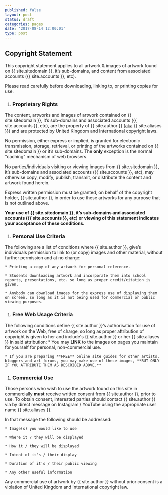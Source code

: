 ```yaml
---
published: false
layout: post
status: draft
categories: pages
date: '2017-08-14 12:00:01'
type: post
---
```

## Copyright Statement

This copyright statement applies to all artwork & images of artwork found on
{{ site.sitedomain }}, it’s sub-domains, and content from associated accounts ({{ site.accounts }}, etc).

Please read carefully before downloading, linking to, or printing copies for use.

1. ### Proprietary Rights

  The content, artworks and images of artwork contained on {{ site.sitedomain }}, it’s sub-domains and associated accounts ({{ site.accounts }}, etc), are the property of {{ site.author }} (<abbr title="also known as">aka</abbr> {{ site.aliases }}) and are protected by United Kingdom and International copyright laws.

  No permission, either express or implied, is granted for electronic transmission, storage, retrieval, or printing of the artworks contained on {{ site.sitedomain }} or it’s sub-domains. The **only** exception is the normal "caching" mechanism of web browsers.

  No parties/individuals visiting or viewing images from {{ site.sitedomain }}, it’s sub-domains and associated accounts ({{ site.accounts }}, etc), may otherwise copy, modify, publish, transmit, or distribute the content and artwork found herein.

  Express written permission must be granted, on behalf of the copyright holder, {{ site.author }}, in order to use these artworks for any purpose that is not outlined above.

  **Your use of {{ site.sitedomain }}, it’s sub-domains and associated accounts ({{ site.accounts }}, etc) or viewing of this statement indicates your acceptance of these conditions.**

1. ### Personal Use Criteria

  The following are a list of conditions where {{ site.author }}, give’s individuals permission to link to (or copy) images and other material, without further permission and at no charge:

    * Printing a copy of any artwork for personal reference.

    * Students downloading artwork and incorporate them into school reports, presentations, etc. so long as proper credit/citation is given.

    * Anybody can download images for the express use of displaying them on screen, so long as it is not being used for commercial or public viewing purposes.

1. ### Free Web Usage Criteria

  The following conditions define {{ site.author }}’s authorisation for use of artwork on the Web, free of charge, so long as proper attribution of copyright is given to her and include's {{ site.author }} or her {{ site.aliases }} in said attribution:
    * You may **LINK** to the images on pages you maintain for yourself for personal, non-commercial use.

    * If you are preparing **FREE** online site guides for other artists, bloggers and art forums, you may make use of these images, **BUT ONLY IF YOU ATTRIBUTE THEM AS DESCRIBED ABOVE.**

1. ### Commercial Use

  Those persons who wish to use the artwork found on this site in commercially **must** receive written consent from {{ site.author }}, prior to use. To obtain consent, interested parties should contact {{ site.author }} via by direct message on Instagram / YouTube using the appropriate user name {{ site.aliases }}.

  In that message the following should be addressed:

    * Image(s) you would like to use

    * Where it / they will be displayed

    * How it / they will be displayed

    * Intent of it's / their display

    * Duration of it's / their public viewing

    * Any other useful information

  Any commercial use of artwork by {{ site.author }} without prior consent is a violation of United Kingdom and International copyright law.



